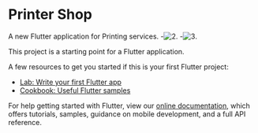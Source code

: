 # Printer Shop

A new Flutter application for Printing services.
-![2](https://user-images.githubusercontent.com/57682074/111839321-4c1fed00-8903-11eb-8a62-75edf991230c.jpeg).
-![3](https://user-images.githubusercontent.com/57682074/111839688-d8321480-8903-11eb-9ab1-7885ddad24c4.jpeg).



This project is a starting point for a Flutter application.

A few resources to get you started if this is your first Flutter project:

- [Lab: Write your first Flutter app](https://flutter.dev/docs/get-started/codelab)
- [Cookbook: Useful Flutter samples](https://flutter.dev/docs/cookbook)

For help getting started with Flutter, view our
[online documentation](https://flutter.dev/docs), which offers tutorials,
samples, guidance on mobile development, and a full API reference.
